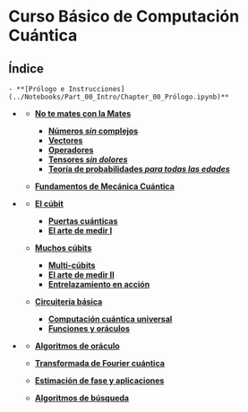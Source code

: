 # Curso Básico de Computación Cuántica
## Índice


    - **[Prólogo e Instrucciones](../Notebooks/Part_00_Intro/Chapter_00_Prólogo.ipynb)**

- **[ ](../Notebooks/Part_01_Formalismo)**

    - **[No te mates con la Mates](../Notebooks/Part_01_Formalismo/Chapter_01_01_formalismo_matematico_myst.md)**
        - **[Números *sin* complejos](../Notebooks/Part_01_Formalismo/Chapter_01_02_Formalismo_matemático/Section_01_01_Numeros_Complejos.ipynb)**
        - **[Vectores ](../Notebooks/Part_01_Formalismo/Chapter_01_02_Formalismo_matemático/Section_01_02_Vectores.ipynb)**
        - **[Operadores](../Notebooks/Part_01_Formalismo/Chapter_01_02_Formalismo_matemático/Section_01_03_Operadores.ipynb)**
        - **[Tensores *sin dolores*](../Notebooks/Part_01_Formalismo/Chapter_01_02_Formalismo_matemático/Section_01_04_Tensores.ipynb)**
        - **[Teoría de probabilidades *para todas las edades*](../Notebooks/Part_01_Formalismo/Chapter_01_02_Formalismo_matemático/Section_01_05_Probabilidades.ipynb)**

    - **[Fundamentos de Mecánica Cuántica ](../Notebooks/Part_01_Formalismo/Chapter_02_01_Fundamentos_MC.ipynb)**

- **[ ](../Notebooks/Part_02_Cubits)**

    - **[El cúbit](../Notebooks/Part_02_Cubits/Chapter_01_01_Circuitos_1_cubit_myst.md)**
        - **[Puertas cuánticas](../Notebooks/Part_02_Cubits/Chapter_01_02_Circuitos_1_cubit/Section_021_Cubits.ipynb)**
        - **[El arte de medir I](../Notebooks/Part_02_Cubits/Chapter_01_02_Circuitos_1_cubit/Section_024_El_Arte_de_Medir_I.ipynb)**

    - **[Muchos cúbits](../Notebooks/Part_02_Cubits/Chapter_02_01_Circuitos_multicubit_myst.md)**
        - **[Multi-cúbits](../Notebooks/Part_02_Cubits/Chapter_02_02_Circuitos_multicubit/Section_025_Multicubits.ipynb)**
        - **[El arte de medir II](../Notebooks/Part_02_Cubits/Chapter_02_02_Circuitos_multicubit/Section_026_El_Arte_de_Medir_II.ipynb)**
        - **[Entrelazamiento en acción](../Notebooks/Part_02_Cubits/Chapter_02_02_Circuitos_multicubit/Section_027_Entrelazamiento.ipynb)**

    - **[Circuitería básica](../Notebooks/Part_02_Cubits/Chapter_03_01_Mas_sobre_circuitos_myst.md)**
        - **[Computación cuántica universal](../Notebooks/Part_02_Cubits/Chapter_03_02_Mas_sobre_Circuitos/Section_031_Elementos_Basicos.ipynb)**
        - **[Funciones y oráculos ](../Notebooks/Part_02_Cubits/Chapter_03_02_Mas_sobre_Circuitos/Section_032_CompClasica.ipynb)**

- **[ ](../Notebooks/Part_03_Algoritmos)**

    - **[Algoritmos de oráculo](../Notebooks/Part_03_Algoritmos/Chapter_041_Alg_Oraculo.ipynb)**

    - **[Transformada de Fourier cuántica ](../Notebooks/Part_03_Algoritmos/Chapter_042_QFT.ipynb)**

    - **[Estimación de fase y aplicaciones](../Notebooks/Part_03_Algoritmos/Chapter_043_QPE.ipynb)**

    - **[Algoritmos de búsqueda](../Notebooks/Part_03_Algoritmos/Chapter_044_Grover.ipynb)**
